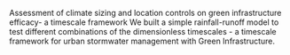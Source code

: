 Assessment of climate sizing and location controls on green infrastructure efficacy- a timescale framework
We built a simple rainfall-runoff model to test different combinations of the dimensionless timescales - a timescale framework for urban stormwater management with Green Infrastructure.
